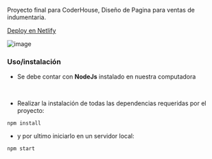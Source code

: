 Proyecto final para CoderHouse, Diseño de Pagina para ventas de indumentaria.


[Deploy en Netlify](https://batuk-levis.netlify.app/)

![image](proyectoreactGarcia.gif)

### Uso/instalación

* Se debe contar con **NodeJs** instalado en nuestra computadora
<br>

* Realizar la instalación de todas las dependencias requeridas por el proyecto:

`npm install`

* y por ultimo iniciarlo en un servidor local:

`npm start`